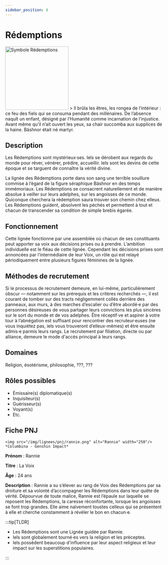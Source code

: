```yaml
---
sidebar_position: 6
---
```


# Rédemptions

<Columns>
  <Column className="col--3">
    <img src="/img/lignees/redemptions.png" alt="Symbole Rédemptions" width="200"/>
  </Column>
  <Column>
> Il brûla les êtres, les rongea de l’intérieur : ce feu des fiels qui se consuma pendant des millénaires. De l’absence naquît un enfant, désigné par l’Humanité comme incarnation de l’injustice. Avant même qu’il n’ait ouvert les yeux, sa chair succomba aux supplices de la haine. Bäshnor était né martyr.
  </Column>
</Columns>

## Description

Les Rédemptions sont mystérieux·ses. Iels se dérobent aux regards du monde pour rêver, vénérer, prédire, accueillir. Iels sont les devins de cette époque et se targuent de connaître la vérité divine.

La lignée des Rédemptions porte dans son sang une terrible souillure commise à l’égard de la figure séraphique Bäshnor en des temps immémoriaux. Les Rédemptions se consacrent naturellement et de manière absolue à veiller sur leurs adelphes, sur les angoisses de ce monde. Quiconque cherchera la rédemption saura trouver son chemin chez elleux. Les Rédemptions guident, absolvent les péchés et permettent à tout et chacun de transcender sa condition de simple brebis égarée.

## Fonctionnement

Cette lignée fonctionne par une assemblée où chacun de ses constituants peut apporter sa voix aux décisions prises ou à prendre. L’ambition individuelle est le fléau de cette lignée. Cependant les décisions prises sont annoncées par l’intermédiaire de leur Voix, un rôle qui est relayé périodiquement entre plusieurs figures féminines de la lignée.

## Méthodes de recrutement

Si le processus de recrutement demeure, en lui-même, particulièrement obscur — notamment sur les prérequis et les critères recherchés —, il est courant de tomber sur des tracts négligemment collés derrière des panneaux, aux murs, à des marches d’escalier ou d’être abordé·e par des personnes désireuses de vous partager leurs convictions les plus sincères sur le sort du monde et de vos adelphes. Être réceptif·ve et aspirer à votre tour à l’abnégation est suffisant pour rencontrer des recruteur·euses (ne vous inquiétez pas, iels vous trouveront d’elleux-mêmes) et être ensuite admis·e parmis leurs rangs. Le recrutement par filiation, directe ou par alliance, demeure le mode d'accès principal à leurs rangs.

## Domaines

Religion, ésotérisme, philosophie, ???, ???

## Rôles possibles

- Émissaire(s) diplomatique(s)
- Inquisiteur(s)
- Guérisseur(s)
- Voyant(s)
- Etc.

## Fiche PNJ

<Columns>
  <Column className='col--4'>

    <img src="/img/lignees/pnj/rannie.png" alt="Rannie" width="250"/>
    *Columbina - Genshin Impact*

  </Column>
  <Column>

**Prénom** : Rannie

**Titre** : La Voix

**Âge** : 24 ans

**Description** : Rannie a su s’élever au rang de Voix des Rédemptions par sa droiture et sa volonté d’accompagner les Rédemptions dans leur quête de vérité. Dépourvue de toute malice, Rannie est l’épaule sur laquelle se reposent les Rédemptions, la caresse réconfortante, lorsque les angoisses se font trop grandes. Elle aime naïvement toustes celleux qui se présentent à elle et cherche constamment à révéler le bon en chacun·e.
</Column>
</Columns>

:::tip[TLDR]

- Les Rédemptions sont une Lignée guidée par Rannie.
- Iels sont globalement tourné·es vers la religion et les préceptes.
- Iels possèdent beaucoup d'influence par leur aspect religieux et leur impact sur les superstitions populaires.

:::